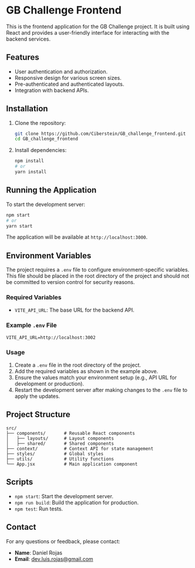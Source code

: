 # GB Challenge Frontend

This is the frontend application for the GB Challenge project. It is built using React and provides a user-friendly interface for interacting with the backend services.

## Features

- User authentication and authorization.
- Responsive design for various screen sizes.
- Pre-authenticated and authenticated layouts.
- Integration with backend APIs.

## Installation

1. Clone the repository:

   ```bash
   git clone https://github.com/Ciberstein/GB_challenge_frontend.git
   cd GB_challenge_frontend
   ```

2. Install dependencies:

   ```bash
   npm install
   # or
   yarn install
   ```

## Running the Application

To start the development server:

```bash
npm start
# or
yarn start
```

The application will be available at `http://localhost:3000`.

## Environment Variables

The project requires a `.env` file to configure environment-specific variables. This file should be placed in the root directory of the project and should not be committed to version control for security reasons.

### Required Variables

- `VITE_API_URL`: The base URL for the backend API.

### Example `.env` File

```env
VITE_API_URL=http://localhost:3002
```

### Usage

1. Create a `.env` file in the root directory of the project.
2. Add the required variables as shown in the example above.
3. Ensure the values match your environment setup (e.g., API URL for development or production).
4. Restart the development server after making changes to the `.env` file to apply the updates.

## Project Structure

```
src/
├── components/       # Reusable React components
│   ├── layouts/      # Layout components
│   ├── shared/       # Shared components
├── context/          # Context API for state management
├── styles/           # Global styles
├── utils/            # Utility functions
└── App.jsx           # Main application component
```

## Scripts

- `npm start`: Start the development server.
- `npm run build`: Build the application for production.
- `npm test`: Run tests.

## Contact

For any questions or feedback, please contact:

- **Name**: Daniel Rojas
- **Email**: dev.luis.rojas@gmail.com
